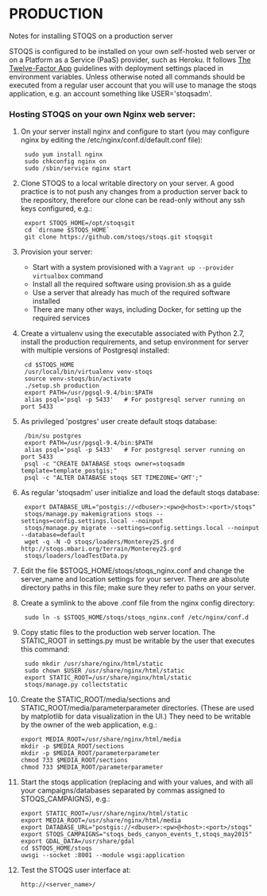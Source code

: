 PRODUCTION
==========

Notes for installing STOQS on a production server

STOQS is configured to be installed on your own self-hosted web server or on a 
Platform as a Service (PaaS) provider, such as Heroku. It follows
[The Twelve-Factor App](http://12factor.net/) guidelines with deployment 
settings placed in environment variables.  Unless otherwise noted all commands
should be executed from a regular user account that you will use to manage
the stoqs application, e.g. an account something like USER='stoqsadm'.

### Hosting STOQS on your own Nginx web server:

1. On your server install nginx and configure to start (you may configure nginx
   by editing the /etc/nginx/conf.d/default.conf file):

        sudo yum install nginx
        sudo chkconfig nginx on
        sudo /sbin/service nginx start

2. Clone STOQS to a local writable directory on your server. A good practice
   is to not push any changes from a production server back to the repository,
   therefore our clone can be read-only without any ssh keys configured, e.g.:

        export STOQS_HOME=/opt/stoqsgit
        cd `dirname $STOQS_HOME`
        git clone https://github.com/stoqs/stoqs.git stoqsgit

3. Provision your server: 

    * Start with a system provisioned with a `Vagrant up --provider virtualbox` command
    * Install all the required software using provision.sh as a guide
    * Use a server that already has much of the required software installed
    * There are many other ways, including Docker, for setting up the required services

4. Create a virtualenv using the executable associated with Python 2.7, install 
   the production requirements, and setup environment for server with multiple
   versions of Postgresql installed:
   
        cd $STOQS_HOME 
        /usr/local/bin/virtualenv venv-stoqs
        source venv-stoqs/bin/activate
        ./setup.sh production
        export PATH=/usr/pgsql-9.4/bin:$PATH
        alias psql='psql -p 5433'   # For postgresql server running on port 5433

5. As privileged 'postgres' user create default stoqs database:

        /bin/su postgres
        export PATH=/usr/pgsql-9.4/bin:$PATH
        alias psql='psql -p 5433'   # For postgresql server running on port 5433
        psql -c "CREATE DATABASE stoqs owner=stoqsadm template=template_postgis;"
        psql -c "ALTER DATABASE stoqs SET TIMEZONE='GMT';"

6. As regular 'stoqsadm' user initialize and load the default stoqs database:

        export DATABASE_URL="postgis://<dbuser>:<pw>@<host>:<port>/stoqs"
        stoqs/manage.py makemigrations stoqs --settings=config.settings.local --noinput
        stoqs/manage.py migrate --settings=config.settings.local --noinput --database=default
        wget -q -N -O stoqs/loaders/Monterey25.grd http://stoqs.mbari.org/terrain/Monterey25.grd
        stoqs/loaders/loadTestData.py

7. Edit the file $STOQS_HOME/stoqs/stoqs_nginx.conf and change the server_name
   and location settings for your server.  There are absolute directory paths in 
   this file; make sure they refer to paths on your server.

8. Create a symlink to the above .conf file from the nginx config directory:

        sudo ln -s $STOQS_HOME/stoqs/stoqs_nginx.conf /etc/nginx/conf.d

9. Copy static files to the production web server location.  The STATIC_ROOT in
   settings.py must be writable by the user that executes this command:

        sudo mkdir /usr/share/nginx/html/static
        sudo chown $USER /usr/share/nginx/html/static
        export STATIC_ROOT=/usr/share/nginx/html/static
        stoqs/manage.py collectstatic

10. Create the STATIC_ROOT/media/sections and STATIC_ROOT/media/parameterparameter
    directories. (These are used by matplotlib for data visualization in the UI.)
    They need to be writable by the owner of the web application, e.g.:

        export MEDIA_ROOT=/usr/share/nginx/html/media
        mkdir -p $MEDIA_ROOT/sections
        mkdir -p $MEDIA_ROOT/parameterparameter
        chmod 733 $MEDIA_ROOT/sections
        chmod 733 $MEDIA_ROOT/parameterparameter

11. Start the stoqs application (replacing <dbuser> <pw> <host> and <port> with
    your values, and with all your campaigns/databases separated by commas
    assigned to STOQS_CAMPAIGNS), e.g.:

        export STATIC_ROOT=/usr/share/nginx/html/static
        export MEDIA_ROOT=/usr/share/nginx/html/media
        export DATABASE_URL="postgis://<dbuser>:<pw>@<host>:<port>/stoqs"
        export STOQS_CAMPAIGNS="stoqs_beds_canyon_events_t,stoqs_may2015"
        export GDAL_DATA=/usr/share/gdal
        cd $STOQS_HOME/stoqs
        uwsgi --socket :8001 --module wsgi:application

12. Test the STOQS user interface at:

        http://<server_name>/


